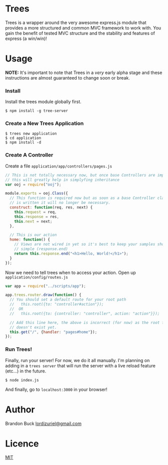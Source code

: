 # Trees

Trees is a wrapper around the very awesome express.js module that provides a
more structured and common MVC framework to work with. You gain the benefit of
tested MVC structure and the stability and features of express (a win/win)!

# Usage

**NOTE:** It's important to note that Trees in a _very_ early alpha stage and
these instructions are almost guaranteed to change soon or break.

### Install

Install the trees module globally first.

```
$ npm install -g tree-server
```

### Create a New Trees Application

```
$ trees new application
$ cd application
$ npm install -d
```

### Create A Controller

Create a file `application/app/controllers/pages.js`

```javascript
// This is not totally necessary now, but once base Controllers are implemented
// this will greatly help in simplyfing inheritance
var ooj = require("ooj");

module.exports = ooj.Class({
  // This function is required now but as soon as a base Controller class
  // is written it will no longer be necessary.
  construct: function(req, res, next) {
    this.request = req,
    this.response = res,
    this.next = next;
  },

  // This is our action
  home: function() {
    // Views are not wired in yet so it's best to keep your samples short and
    // simple (response.end)
    return this.response.end("<h1>Hello, World!</h1>");
  }
});
```

Now we need to tell trees when to access your action. Open up `application/config/routes.js`

```javascript
var app = require("../scripts/app");

app.trees.router.draw(function() {
  // You should set a default route for your root path
  //   this.root({to: "controller#action"});
  //  OR
  //   this.root({to: {controller: "controller", action: "action"}});

  // Add this line here, the above is incorrect (for now) as the root function
  // doesn't exist yet.
  this.get("/", {handler: "pages#home"});
});
```

### Run Trees!

Finally, run your server! For now, we do it all manually. I'm planning on adding
in a `trees server` that will run the server with a live reload feature (etc...)
in the future.

```
$ node index.js
```

And finally, go to `localhost:3000` in your browser!

# Author

Brandon Buck <lordizuriel@gmail.com>

# Licence

[MIT](http://opensource.org/licenses/MIT)
